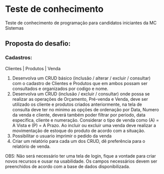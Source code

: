 # Teste de conhecimento
Teste de conhecimento de programação para candidatos iniciantes da MC Sistemas

## Proposta do desafio:

### Cadastros:
Clientes | Produtos | Venda

1) Desenvolva um CRUD básico (inclusão / alterar / excluir / consultar) com o cadastro de Clientes e Produtos que em ambos possam ser consultados e organizados por codigo e nome.
2) Desenvolva um CRUD (inclusão / excluir / consultar) onde possa se realizar as operações de Orçamento, Pré-venda e Venda, deve ser utilizado os cliente e produtos criados anteriormente, na tela de consulta deve ter no minimo as opções de ordenação por Data, Numero da venda e cliente, deverá também poder filtrar por periodo, data especifica, cliente e numeração. 
Considerar o tipo de venda como (A) = A Vista e (P) = A Prazo.
Ao incluir ou excluir uma venda deve realizar a movimentação de estoque do produto de acordo com a situação.
3) Possibilitar o usuario imprimir o pedido da venda
4) Criar um relatório para cada um dos CRUD, dê preferência para o relatório de venda.
	
OBS: Não será necessário ter uma tela de login, fique a vontade para criar novos recursos e ousar na usabilidade. Os campos necessários devem ser preenchidos de acordo com a base de dados disponibilizada.
